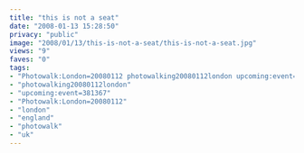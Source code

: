 ```yaml
---
title: "this is not a seat"
date: "2008-01-13 15:28:50"
privacy: "public"
image: "2008/01/13/this-is-not-a-seat/this-is-not-a-seat.jpg"
views: "9"
faves: "0"
tags:
- "Photowalk:London=20080112 photowalking20080112london upcoming:event=381367 london england uk Photowalk:London=20080112"
- "photowalking20080112london"
- "upcoming:event=381367"
- "Photowalk:London=20080112"
- "london"
- "england"
- "photowalk"
- "uk"
---
```


